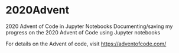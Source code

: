 # 2020Advent
2020 Advent of Code in Jupyter Notebooks
Documenting/saving my progress on the 2020 Advent of Code using Jupyter notebooks

For details on the Advent of code, visit https://adventofcode.com/
